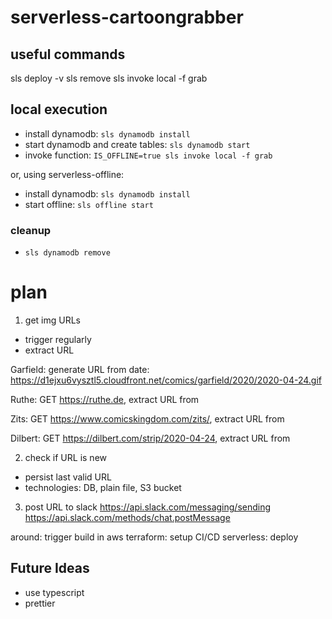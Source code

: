 # serverless-cartoongrabber

## useful commands

sls deploy -v
sls remove
sls invoke local -f grab

## local execution
- install dynamodb: `sls dynamodb install`
- start dynamodb and create tables: `sls dynamodb start`
- invoke function: `IS_OFFLINE=true sls invoke local -f grab`

or, using serverless-offline:
- install dynamodb: `sls dynamodb install`
- start offline: `sls offline start`

### cleanup
- `sls dynamodb remove` 


# plan
1. get img URLs
- trigger regularly
- extract URL

Garfield:
generate URL from date: https://d1ejxu6vysztl5.cloudfront.net/comics/garfield/2020/2020-04-24.gif

Ruthe:
GET https://ruthe.de, extract URL from <meta property="og:image" content="https://ruthe.de/cartoons/strip_2229.jpg">

Zits:
GET https://www.comicskingdom.com/zits/, extract URL from <meta property="og:image" content="https://safr.kingfeatures.com/api/img.php?e=gif&s=c&file=Wml0cy8yMDIwLzA0L1ppdHMuMjAyMDA0MjRfMTUzNi5naWY=" />

Dilbert:
GET https://dilbert.com/strip/2020-04-24, extract URL from <meta property="og:image" content="http://assets.amuniversal.com/aa119890567f0138f584005056a9545d"/>

2. check if URL is new
- persist last valid URL
- technologies: DB, plain file, S3 bucket

3. post URL to slack
https://api.slack.com/messaging/sending
https://api.slack.com/methods/chat.postMessage


around:
trigger build in aws
terraform: setup CI/CD
serverless: deploy


## Future Ideas

- use typescript
- prettier
